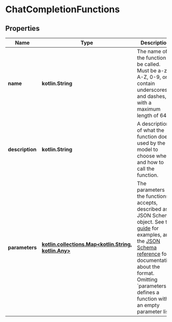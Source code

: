 
# ChatCompletionFunctions

## Properties
Name | Type | Description | Notes
------------ | ------------- | ------------- | -------------
**name** | **kotlin.String** | The name of the function to be called. Must be a-z, A-Z, 0-9, or contain underscores and dashes, with a maximum length of 64. | 
**description** | **kotlin.String** | A description of what the function does, used by the model to choose when and how to call the function. |  [optional]
**parameters** | [**kotlin.collections.Map&lt;kotlin.String, kotlin.Any&gt;**](kotlin.Any.md) | The parameters the functions accepts, described as a JSON Schema object. See the [guide](/docs/guides/text-generation/function-calling) for examples, and the [JSON Schema reference](https://json-schema.org/understanding-json-schema/) for documentation about the format.   Omitting &#x60;parameters&#x60; defines a function with an empty parameter list. |  [optional]



